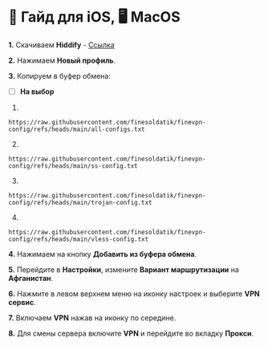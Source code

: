 # 📱 Гайд для iOS, 🖥 MacOS
**1.** Скачиваем **Hiddify** - [Ссылка](https://hiddify.com/)

**2.** Нажимаем **Новый профиль**.

**3.** Копируем в буфер обмена: 

 - [ ] **На выбор**

1)
```
https://raw.githubusercontent.com/finesoldatik/finevpn-config/refs/heads/main/all-configs.txt
```
2)
```
https://raw.githubusercontent.com/finesoldatik/finevpn-config/refs/heads/main/ss-config.txt
```
3) 
```
https://raw.githubusercontent.com/finesoldatik/finevpn-config/refs/heads/main/trojan-config.txt
```
4) 
```
https://raw.githubusercontent.com/finesoldatik/finevpn-config/refs/heads/main/vless-config.txt
```

**4.** Нажимаем на кнопку **Добавить из буфера обмена**.
   
**5.** Перейдите в **Настройки**, измените **Вариант маршрутизации** на **Афганистан**.

**6.** Нажмите в левом верхнем меню на иконку настроек и выберите **VPN сервис**.

**7.** Включаем **VPN** нажав на иконку по середине. 

**8.** Для смены сервера включите **VPN** и перейдите во вкладку **Прокси**.
